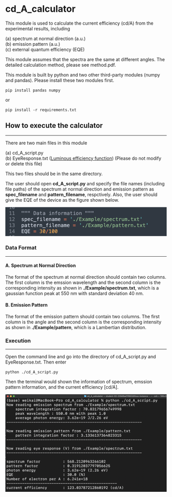 # cd_A_calculator
This module is used to calculate the current efficiency (cd/A) from the experimental results, including 

(a) spectrum at normal direction (a.u.)<br/>(b) emission pattern  (a.u.)<br/>(c) external quantum efficiency (EQE)<br/>

This module assumes that the spectra are the same at different angles. The detailed calculation method, please see method.pdf.

This module is built by python and two other third-party modules (numpy and pandas). Please install these two modules first.


```shell
pip install pandas numpy
```

or 


```shell
pip install -r requirements.txt
```



## How to execute the calculator

---

There are two main files in this module  

(a) cd_A_script.py <br/>(b) EyeResponse.txt ([Luminous efficiency function](https://en.wikipedia.org/wiki/Luminous_efficiency_function)) (Please do not modify or delete this file)

This two files should be in the same directory.

The user should open **cd_A_script.py** and specify the file names (including file paths) of the spectrum at normal direction and emission pattern as **spec_filename** and **pattern_filename**, respctively. Also, the user should give the EQE of the device as the figure shown below.

<p align="center">
<img src="./Figure/code.png" width="600">
</p>

### Data Format

---

#### A. Spectrum at Normal Direction

The format of the spectrum at normal direction should contain two columns. The first column is the emssion wavelength and the second column is the corresponding intensity as shown in **./Example/spectrum.txt**, which is a gaussian function peak at 550 nm with standard deviation 40 nm. 

#### B. Emission Pattern

The format of the emission pattern should contain two columns. The first column is the angle and the second column is the corresponding intensity as shown in **./Example/pattern**, which is a Lambertian distribution. 

### Execution

---

Open the command line and go into the directory of cd_A_script.py and EyeResponse.txt. Then enter


```shell
python ./cd_A_script.py
```

Then the terminal would shown the information of spectrum, emssion pattern information, and the current efficiency [cd/A]. 

<p align="center">
<img src="./Figure/execution.png" width="800">
</p>



